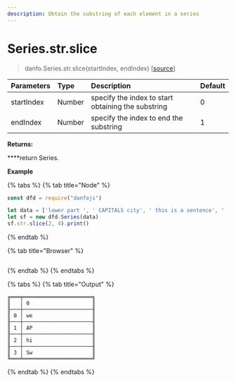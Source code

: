 ```yaml
---
description: Obtain the substring of each element in a series
---
```


# Series.str.slice

> danfo.Series.str.slice\(startIndex, endIndex\)  \[[source](https://github.com/opensource9ja/danfojs/blob/master/danfojs/src/core/strings.js#L235)\]

| Parameters | Type | Description | Default |
| :--- | :--- | :--- | :--- |
| startIndex | Number | specify the index to start obtaining the substring | 0 |
| endIndex | Number | specify the index to end the substring | 1 |

**Returns:**

  ****return Series.

**Example**

{% tabs %}
{% tab title="Node" %}
```javascript
const dfd = require("danfojs")

let data = ['lower part ', ' CAPITALS city', ' this is a sentence', '  SwAp CaSe']
let sf = new dfd.Series(data)
sf.str.slice(2, 4).print()
```
{% endtab %}

{% tab title="Browser" %}
```

```
{% endtab %}
{% endtabs %}

{% tabs %}
{% tab title="Output" %}
```text
╔═══╤══════════════════════╗
║   │ 0                    ║
╟───┼──────────────────────╢
║ 0 │ we                   ║
╟───┼──────────────────────╢
║ 1 │ AP                   ║
╟───┼──────────────────────╢
║ 2 │ hi                   ║
╟───┼──────────────────────╢
║ 3 │ Sw                   ║
╚═══╧══════════════════════╝
```
{% endtab %}
{% endtabs %}

